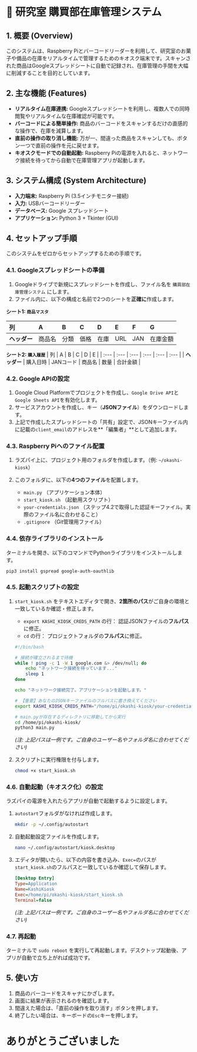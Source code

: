 # 🍫 研究室 購買部在庫管理システム

## 1. 概要 (Overview)
このシステムは、Raspberry Piとバーコードリーダーを利用して、研究室のお菓子や備品の在庫をリアルタイムで管理するためのキオスク端末です。スキャンされた商品はGoogleスプレッドシートに自動で記録され、在庫管理の手間を大幅に削減することを目的としています。

## 2. 主な機能 (Features)
- **リアルタイム在庫連携:** Googleスプレッドシートを利用し、複数人での同時閲覧やリアルタイムな在庫確認が可能です。
- **バーコードによる簡単操作:** 商品のバーコードをスキャンするだけの直感的な操作で、在庫を減算します。
- **直前の操作の取り消し機能:** 万が一、間違った商品をスキャンしても、ボタン一つで直前の操作を元に戻せます。
- **キオスクモードでの自動起動:** Raspberry Piの電源を入れると、ネットワーク接続を待ってから自動で在庫管理アプリが起動します。

## 3. システム構成 (System Architecture)
- **入力端末:** Raspberry Pi (3.5インチモニター接続)
- **入力:** USBバーコードリーダー
- **データベース:** Google スプレッドシート
- **アプリケーション:** Python 3 + Tkinter (GUI)

## 4. セットアップ手順
このシステムをゼロからセットアップするための手順です。

### 4.1. Googleスプレッドシートの準備
1.  Googleドライブで新規にスプレッドシートを作成し、ファイル名を `購買部在庫管理システム` にします。
2.  ファイル内に、以下の構成と名前で2つのシートを**正確に**作成します。

 **シート1: `商品マスタ`**

| 列 | A | B | C | D | E | F | G |
| :--- | :--- | :--- | :--- | :--- | :--- | :--- | :--- |
| **ヘッダー** | 商品名 | 分類 | 価格 | 在庫 | URL | JAN | 在庫金額 |

    
 **シート2: `購入履歴`**
| 列 | A | B | C | D | E |
| :--- | :--- | :--- | :--- | :--- | :--- |
| **ヘッダー** | 購入日時 | JANコード | 商品名 | 数量 | 合計金額 |

### 4.2. Google APIの設定
1. Google Cloud Platformでプロジェクトを作成し、`Google Drive API`と`Google Sheets API`を有効化します。
2. サービスアカウントを作成し、キー（**JSONファイル**）をダウンロードします。
3. 上記で作成したスプレッドシートの「共有」設定で、JSONキーファイル内に記載の`client_email`のアドレスを**「編集者」**として追加します。

### 4.3. Raspberry Piへのファイル配置
1. ラズパイ上に、プロジェクト用のフォルダを作成します。（例: `~/okashi-kiosk`）
2. このフォルダに、以下の**4つのファイル**を配置します。

    - `main.py` （アプリケーション本体）
    - `start_kiosk.sh` （起動用スクリプト）
    - `your-credentials.json` （ステップ4.2で取得した認証キーファイル。実際のファイル名に合わせること）
    - `.gitignore` （Git管理用ファイル）

### 4.4. 依存ライブラリのインストール
ターミナルを開き、以下のコマンドでPythonライブラリをインストールします。
```bash
pip3 install gspread google-auth-oauthlib
```

### 4.5. 起動スクリプトの設定
1. `start_kiosk.sh` をテキストエディタで開き、**2箇所のパス**がご自身の環境と一致しているか確認・修正します。
    - `export KASHI_KIOSK_CREDS_PATH` の行： 認証JSONファイルの**フルパス**に修正。
    - `cd` の行： プロジェクトフォルダの**フルパス**に修正。
    ```sh
    #!/bin/bash

    # 接続が確立されるまで待機
    while ! ping -c 1 -W 1 google.com &> /dev/null; do
        echo "ネットワーク接続を待っています..."
        sleep 1
    done

    echo "ネットワーク接続完了。アプリケーションを起動します。"

    # 【重要】あなたのJSONキーファイルのフルパスに書き換えてください
    export KASHI_KIOSK_CREDS_PATH="/home/pi/okashi-kiosk/your-credentials.json"

    # main.pyが存在するディレクトリに移動してから実行
    cd /home/pi/okashi-kiosk/
    python3 main.py
    ```
    *(注: 上記パスは一例です。ご自身のユーザー名やフォルダ名に合わせてください)*

2. スクリプトに実行権限を付与します。
    ```bash
    chmod +x start_kiosk.sh
    ```

### 4.6. 自動起動（キオスク化）の設定
ラズパイの電源を入れたらアプリが自動で起動するように設定します。

1. `autostart`フォルダがなければ作成します。
    ```bash
    mkdir -p ~/.config/autostart
    ```
2. 自動起動設定ファイルを作成します。
    ```bash
    nano ~/.config/autostart/kiosk.desktop
    ```
3. エディタが開いたら、以下の内容を書き込み、`Exec=`のパスが`start_kiosk.sh`のフルパスと一致しているか確認して保存します。
    ```ini
    [Desktop Entry]
    Type=Application
    Name=KashiKiosk
    Exec=/home/pi/okashi-kiosk/start_kiosk.sh
    Terminal=false
    ```
    *(注: 上記パスは一例です。ご自身のユーザー名やフォルダ名に合わせてください)*

### 4.7. 再起動
ターミナルで `sudo reboot` を実行して再起動します。デスクトップ起動後、アプリが自動で立ち上がれば成功です。

## 5. 使い方
1. 商品のバーコードをスキャナにかざします。
2. 画面に結果が表示されるのを確認します。
3. 間違えた場合は、「直前の操作を取り消す」ボタンを押します。
4. 終了したい場合は、キーボードの`Esc`キーを押します。

# ありがとうございました